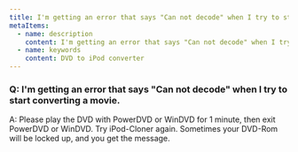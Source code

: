 ```yaml
---
title: I'm getting an error that says "Can not decode" when I try to start converting a movie.
metaItems:
  - name: description
    content: I'm getting an error that says "Can not decode" when I try to start converting a movie.
  - name: keywords
    content: DVD to iPod converter
---
```


### Q: I'm getting an error that says "Can not decode" when I try to start converting a movie.

A: Please play the DVD with PowerDVD or WinDVD for 1 minute, then exit PowerDVD or WinDVD. Try iPod-Cloner again. Sometimes your DVD-Rom will be locked up, and you get the message.
